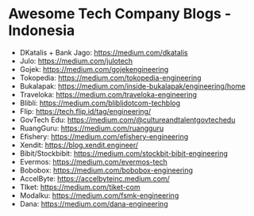 # Awesome Tech Company Blogs - Indonesia

- DKatalis + Bank Jago: https://medium.com/dkatalis
- Julo: https://medium.com/julotech
- Gojek: https://medium.com/gojekengineering
- Tokopedia: https://medium.com/tokopedia-engineering
- Bukalapak: https://medium.com/inside-bukalapak/engineering/home
- Traveloka: https://medium.com/traveloka-engineering
- Blibli: https://medium.com/bliblidotcom-techblog
- Flip: https://tech.flip.id/tag/engineering/
- GovTech Edu: https://medium.com/@cultureandtalentgovtechedu
- RuangGuru: https://medium.com/ruangguru
- Efishery: https://medium.com/efishery-engineering
- Xendit: https://blog.xendit.engineer/
- Bibit/Stockbibit: https://medium.com/stockbit-bibit-engineering
- Evermos: https://medium.com/evermos-tech
- Bobobox: https://medium.com/bobobox-engineering
- AccelByte: https://accelbyteinc.medium.com/
- TIket: https://medium.com/tiket-com
- Modalku: https://medium.com/fsmk-engineering
- Dana: https://medium.com/dana-engineering
